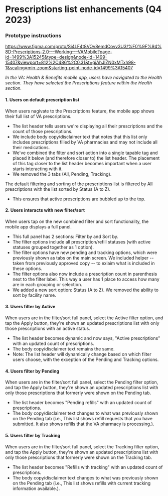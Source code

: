 # Prescriptions list enhancements (Q4 2023)

### Prototype instructions

https://www.figma.com/proto/Si4LF4t8VOv8emdCovv3U3/%F0%9F%94%8D-Prescriptions-2.0---Working---VAMobile?page-id=1499%3A15245&type=design&node-id=1499-15407&viewport=812%2C486%2C0.31&t=gjAhJIZN0xMTxh98-1&scaling=min-zoom&starting-point-node-id=1499%3A15407

_In the VA: Health & Benefits mobile app, users have navigated to the Health section. They have selected the Prescriptions feature within the Health section._

#### 1. Users on default prescription list
When users nagivate to the Prescriptions feature, the mobile app shows their full list of VA prescriptions.
- The list header tells users we're displaying all their prescriptions and the count of those prescriptions.
- We include body copy/disclaimer text that notes that this list only includes prescriptions filled by VA pharmacies and may not include all their medications.
- We've combined the filter and sort action into a single tapable tag and placed it below (and therefore closer to) the list header. The placement of this tag closer to the list header becomes important when a user starts interacting with it.
- We removed the 3 tabs (All, Pending, Tracking).

The default filtering and sorting of the prescriptions list is filtered by All prescriptions with the list sorted by Status (A to Z). 
- This ensures that active prescriptions are bubbled up to the top.

#### 2. Users interacts with new filter/sort
When users tap on the new combined filter and sort functionality, the mobile app displays a full panel.
- This full panel has 2 sections: Filter by and Sort by.
- The filter options include all prescription/refill statuses (with active statuses grouped together as 1 option).
- The filter options have new pending and tracking options, which were previously shown as tabs on the main screen. We included helper -- taken from previously approved copy -- to exlaim what is included in these options.
- The filter options also now include a prescription count in parenthesis next to the filter label. This way a user has 1 place to access how many are in each grouping or selection.
- We added a new sort option: Status (A to Z). We removed the ability to sort by facility name.

#### 3. Users filter by Active
When users are in the filter/sort full panel, select the Active filter option, and tap the Apply button, they're shown an updated prescriptions list with only those prescriptions with an active status.

- The list header becomes dynamic and now says, "Active prescriptions" with an updated count of prescriptions.
- The body copy/disclaimer text remains the same.
- Note: The list header will dynamically change based on which filter users choose, with the exception of the Pending and Tracking options.

#### 4. Users filter by Pending
When users are in the filter/sort full panel, select the Pending filter option, and tap the Apply button, they're shown an updated prescriptions list with only those prescriptions that formerly were shown on the Pending tab.

- The list header becomes "Pending refills" with an updated count of prescriptions.
- The body copy/disclaimer text changes to what was previously shown on the Pending tab (i.e., This list shows refill requests that you have submitted. It also shows refills that the VA pharmacy is processing.).

#### 5. Users filter by Tracking
When users are in the filter/sort full panel, select the Tracking filter option, and tap the Apply button, they're shown an updated prescriptions list with only those prescriptions that formerly were shown on the Tracking tab.

- The list header becomes "Refills with tracking" with an updated count of prescriptions.
- The body copy/disclaimer text changes to what was previously shown on the Pending tab (i.e., This list shows refills with current tracking information available.).
